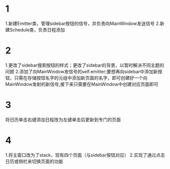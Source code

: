 # 1

1.新建Emitter类，管理sidebar按钮的信号，并负责向MainWindow发送信号
2.新建Schedule类，负责日程添加

# 2

1.更改了sidebar搜索按钮的样式；更改了sidebar的背景，以暂时解决不同主题的问题
2.添加了向MainWindow发信号的self.emitter;要想再向sidebar中添加新按钮，只需在存储按钮名字的元组中添加新页面的名字，即可创建好一个向MainWindow发射的新信号,接下来只需要在MainWindow中创建对应页面即可

# 3

将日历单击右键添加日程改为左键单击后更新到专门的页面

# 4

1.将主窗口改为了stack，现有四个页面（与sidebar按钮对应）
2.实现了通过点击日历或侧栏来切换页面的功能
